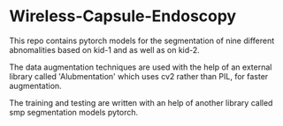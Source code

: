 # Wireless-Capsule-Endoscopy

This repo contains pytorch models for the segmentation
of nine different abnomalities based on kid-1 and as
well as on kid-2.

The data augmentation techniques are used with the
help of an external library called 'Alubmentation'
which uses cv2 rather than PIL, for faster
augmentation.

The training and testing are written with an help
of another library called smp segmentation models
pytorch.

